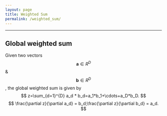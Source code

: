 ```yaml
---
layout: page
title: Weighted Sum
permalink: /weighted_sum/
---
```


------

## Global weighted sum

Given two vectors $$\mathbf{a} \in R^D$$ & $$\mathbf{b} \in R^D$$, the global weighted sum is given by  
$$
z=\sum_{d=1}^{D} a_d * b_d=a_1*b_1+\cdots+a_D*b_D.
$$
$$
\frac{\partial z}{\partial a_d} = b_d;\frac{\partial z}{\partial b_d} = a_d.
$$